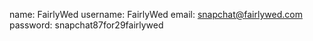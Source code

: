 name: FairlyWed
username: FairlyWed
email: snapchat@fairlywed.com
password: snapchat87for29fairlywed